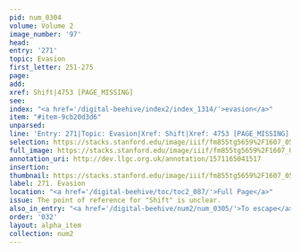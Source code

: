 ```yaml
---
pid: num_0304
volume: Volume 2
image_number: '97'
head: 
entry: '271'
topic: Evasion
first_letter: 251-275
page: 
add: 
xref: Shift|4753 [PAGE_MISSING]
see: 
index: "<a href='/digital-beehive/index2/index_1314/'>evasion</a>"
item: "#item-9cb20d3d6"
unparsed: 
line: 'Entry: 271|Topic: Evasion|Xref: Shift|Xref: 4753 [PAGE_MISSING]|Index: evasion|#item-9cb20d3d6'
selection: https://stacks.stanford.edu/image/iiif/fm855tg5659%2F1607_0564/307,3846,3027,519/full/0/default.jpg
full_image: https://stacks.stanford.edu/image/iiif/fm855tg5659%2F1607_0564/full/full/0/default.jpg
annotation_uri: http://dev.llgc.org.uk/annotation/1571165041517
insertion: 
thumbnail: https://stacks.stanford.edu/image/iiif/fm855tg5659%2F1607_0564/307,3846,600,180/250,/0/default.jpg
label: 271. Evasion
location: "<a href='/digital-beehive/toc/toc2_087/'>Full Page</a>"
issue: The point of reference for "Shift" is unclear.
also_in_entry: "<a href='/digital-beehive/num2/num_0305/'>To escape</a>"
order: '032'
layout: alpha_item
collection: num2
---
```

